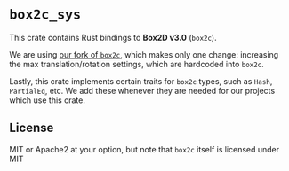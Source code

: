 # `box2c_sys`

This crate contains Rust bindings to **Box2D v3.0** (`box2c`).

We are using [our fork of `box2c`](https://github.com/Carroted/box2c), which makes only one change: increasing the max translation/rotation settings, which are hardcoded into `box2c`.

Lastly, this crate implements certain traits for `box2c` types, such as `Hash`, `PartialEq`, etc. We add these whenever they are needed for our projects which use this crate.

## License

MIT or Apache2 at your option, but note that `box2c` itself is licensed under MIT
